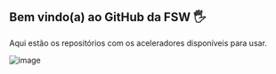 

## Bem vindo(a) ao GitHub da FSW 🖐️
Aqui estão os repositórios com os aceleradores disponíveis para usar.

![image](https://github.com/anachavesrs/anachavesrs/assets/93927006/f0b8509c-c3e6-4c8e-a3ab-83733fc29ad6)












